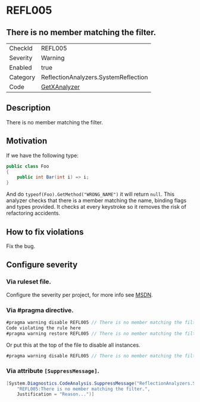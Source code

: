 # REFL005
## There is no member matching the filter.

<!-- start generated table -->
<table>
  <tr>
    <td>CheckId</td>
    <td>REFL005</td>
  </tr>
  <tr>
    <td>Severity</td>
    <td>Warning</td>
  </tr>
  <tr>
    <td>Enabled</td>
    <td>true</td>
  </tr>
  <tr>
    <td>Category</td>
    <td>ReflectionAnalyzers.SystemReflection</td>
  </tr>
  <tr>
    <td>Code</td>
    <td><a href="https://github.com/DotNetAnalyzers/ReflectionAnalyzers/blob/master/ReflectionAnalyzers/NodeAnalzers/GetXAnalyzer.cs">GetXAnalyzer</a></td>
  </tr>
</table>
<!-- end generated table -->

## Description

There is no member matching the filter.

## Motivation

If we have the following type:
```cs
public class Foo
{
    public int Bar(int i) => i;
}
```

And do `typeof(Foo).GetMethod("WRONG_NAME")` it will return `null`.
This analyzer checks that there is a member matching the name, binding flags and types provided.
It checks at every keystroke so it removes the risk of refactoring accidents.

## How to fix violations

Fix the bug.

<!-- start generated config severity -->
## Configure severity

### Via ruleset file.

Configure the severity per project, for more info see [MSDN](https://msdn.microsoft.com/en-us/library/dd264949.aspx).

### Via #pragma directive.
```C#
#pragma warning disable REFL005 // There is no member matching the filter.
Code violating the rule here
#pragma warning restore REFL005 // There is no member matching the filter.
```

Or put this at the top of the file to disable all instances.
```C#
#pragma warning disable REFL005 // There is no member matching the filter.
```

### Via attribute `[SuppressMessage]`.

```C#
[System.Diagnostics.CodeAnalysis.SuppressMessage("ReflectionAnalyzers.SystemReflection", 
    "REFL005:There is no member matching the filter.", 
    Justification = "Reason...")]
```
<!-- end generated config severity -->
